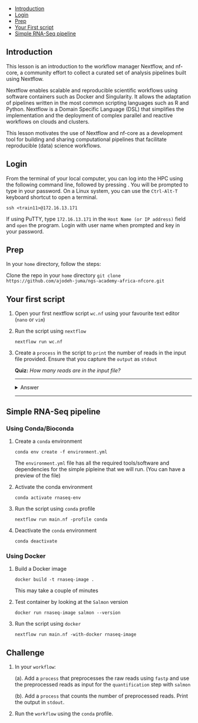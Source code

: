 - [Introduction](#introduction)
- [Login](#login)
- [Prep](#prep)
- [Your First script](#your-first-script)
- [Simple RNA-Seq pipeline](#simple-rna-seq-pipeline)



## Introduction
This lesson is an introduction to the workflow manager Nextflow, and nf-core, a community effort to collect a curated set of analysis pipelines built using Nextflow.

Nextflow enables scalable and reproducible scientific workflows using software containers such as Docker and Singularity. It allows the adaptation of pipelines written in the most common scripting languages such as R and Python. Nextflow is a Domain Specific Language (DSL) that simplifies the implementation and the deployment of complex parallel and reactive workflows on clouds and clusters.

This lesson motivates the use of Nextflow and nf-core as a development tool for building and sharing computational pipelines that facilitate reproducible (data) science workflows.


## Login
From the terminal of your local computer, you can log into the HPC using the
following command line, followed by pressing <ENTER>. You will be prompted to
type in your password. On a Linux system, you can use the `Ctrl-Alt-T` keyboard
shortcut to open a terminal.
```
ssh <train11>@172.16.13.171
```

If using PuTTY, type `172.16.13.171` in the `Host Name (or IP address)` field
and `open` the program. Login with user name when prompted and key in your password.

## Prep
In your `home` directory, follow the steps:

Clone the repo in your `home` directory
    ```
    git clone https://github.com/ajodeh-juma/ngs-academy-africa-nfcore.git
    ```
## Your first script
1. Open your first nextflow script `wc.nf` using your favourite text editor
   (`nano` or `vim`)
2. Run the script using `nextflow`
    ```
    nextflow run wc.nf
    ```
2. Create a `process` in the script to `print` the number of reads in the input
   file provided. Ensure that you capture the `output` as `stdout`

    **Quiz:** *How many reads are in the input file?*

    ---
    <details close>
    <summary>Answer</summary>
    
    </details>

    ---

## Simple RNA-Seq pipeline

### Using Conda/Bioconda

1. Create a `conda` environment
    ```
    conda env create -f environment.yml
    ```
    The `environment.yml` file has all the required tools/software and
    dependencies for the simple pipleine that we will run. (You can have a
    preview of the file)

2. Activate the conda environment
    ```
    conda activate rnaseq-env
    ```

3. Run the script using `conda` profile
    ```
    nextflow run main.nf -profile conda
    ```

4. Deactivate the `conda` environment
    ```
    conda deactivate
    ```

### Using Docker

1. Build a Docker image
    ```
    docker build -t rnaseq-image .
    ```
    This may take a couple of minutes

2. Test container by looking at the `Salmon` version
    ```
    docker run rnaseq-image salmon --version
    ```

2. Run the script using `docker`
    ```
    nextflow run main.nf -with-docker rnaseq-image
    ```


## Challenge
1. In your `workflow`:
    
    (a). Add a `process` that preprocesses the raw reads using `fastp` and use
    the preprocessed reads as input for the `quantification` step with `salmon`

    (b). Add a `process` that counts the number of preprocessed reads. Print the
    output in `stdout`.
    
2. Run the `workflow` using the `conda` profile.


